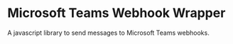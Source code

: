 # Microsoft Teams Webhook Wrapper
A javascript library to send messages to Microsoft Teams webhooks.
